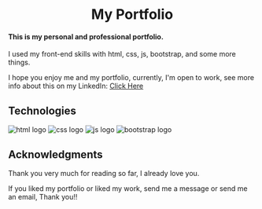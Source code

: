 <h1 style='text-align:center'>My Portfolio</h1>

<h4>This is my personal and professional portfolio.</h4>
<p>I used my front-end skills with html, css, js, bootstrap, and some more things.</p>
<p>I hope you enjoy me and my portfolio, currently, I'm open to work, see more info about this on my LinkedIn: <a href='www.linkedin.com/in/eric-luis-da-silva-mauricio-142624279'>Click Here</a></p>

<h2>Technologies</h2>
<img src='https://live.staticflickr.com/65535/53510244147_02176dbcb1_n.jpg' alt='html logo'>
<img src='https://live.staticflickr.com/65535/53511570425_614f0b1af1.jpg' alt='css logo'>
<img src='https://live.staticflickr.com/65535/53510244707_9846df22b9_n.jpg' alt='js logo'>
<img src='https://live.staticflickr.com/65535/53510244412_650a38592c_n.jpg' alt='bootstrap logo'>

<h2>Acknowledgments</h2>
<p>Thank you very much for reading so far, I already love you.</p>
<p>If you liked my portfolio or liked my work, send me a message or send me an email, Thank you!!</p>
